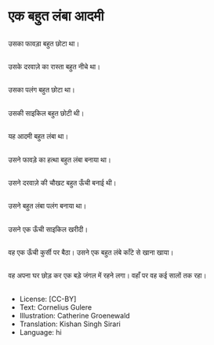# एक बहुत लंबा आदमी

##
उसका फावड़ा बहुत छोटा था।

##
उसके दरवाज़े का रास्ता बहुत नीचे था।

##
उसका पलंग बहुत छोटा था।

##
उसकी साइकिल बहुत छोटी थी।

##
यह आदमी बहुत लंबा था।

##
उसने फावड़े का हत्था बहुत लंबा बनाया था।

##
उसने दरवाज़े की चौखट बहुत ऊँची बनाई थी।

##
उसने बहुत लंबा पलंग बनाया था।

##
उसने एक ऊँची साइकिल खरीदी।

##
वह एक ऊँची कुर्सी पर बैठा। उसने एक बहुत लंबे काँटे से खाना खाया।

##
वह अपना घर छोड़ कर एक बड़े जंगल में रहने लगा। वहाँ पर वह कई सालों तक रहा।

##
* License: [CC-BY]
* Text: Cornelius Gulere
* Illustration: Catherine Groenewald
* Translation: Kishan Singh Sirari
* Language: hi
